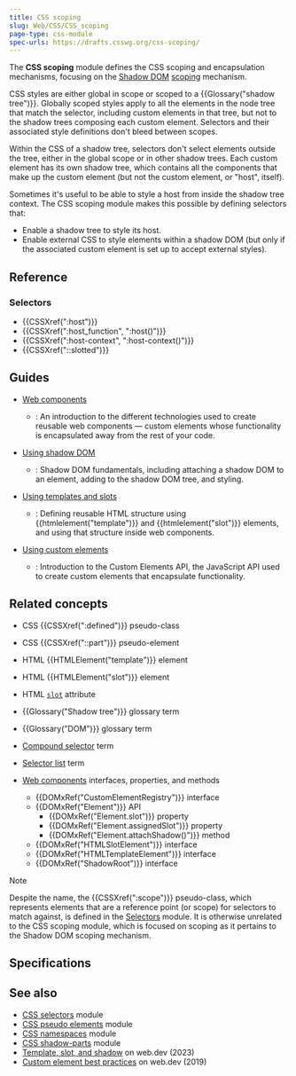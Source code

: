 ```yaml
---
title: CSS scoping
slug: Web/CSS/CSS_scoping
page-type: css-module
spec-urls: https://drafts.csswg.org/css-scoping/
---
```




The **CSS scoping** module defines the CSS scoping and encapsulation mechanisms, focusing on the [Shadow DOM](/Web/API/Web_components/Using_shadow_DOM) [scoping](https://css.oddbird.net/scope/) mechanism.

CSS styles are either global in scope or scoped to a {{Glossary("shadow tree")}}. Globally scoped styles apply to all the elements in the node tree that match the selector, including custom elements in that tree, but not to the shadow trees composing each custom element. Selectors and their associated style definitions don't bleed between scopes.

Within the CSS of a shadow tree, selectors don't select elements outside the tree, either in the global scope or in other shadow trees. Each custom element has its own shadow tree, which contains all the components that make up the custom element (but not the custom element, or "host", itself).

Sometimes it's useful to be able to style a host from inside the shadow tree context. The CSS scoping module makes this possible by defining selectors that:

- Enable a shadow tree to style its host.
- Enable external CSS to style elements within a shadow DOM (but only if the associated custom element is set up to accept external styles).

## Reference

### Selectors

- {{CSSXref(":host")}}
- {{CSSXref(":host_function", ":host()")}}
- {{CSSXref(":host-context", ":host-context()")}}
- {{CSSXref("::slotted")}}

## Guides

- [Web components](/Web/API/Web_components)

  - : An introduction to the different technologies used to create reusable web components — custom elements whose functionality is encapsulated away from the rest of your code.

- [Using shadow DOM](/Web/API/Web_components/Using_shadow_DOM)

  - : Shadow DOM fundamentals, including attaching a shadow DOM to an element, adding to the shadow DOM tree, and styling.

- [Using templates and slots](/Web/API/Web_components/Using_templates_and_slots)

  - : Defining reusable HTML structure using {{htmlelement("template")}} and {{htmlelement("slot")}} elements, and using that structure inside web components.

- [Using custom elements](/Web/API/Web_components/Using_custom_elements)

  - : Introduction to the Custom Elements API, the JavaScript API used to create custom elements that encapsulate functionality.

## Related concepts

- CSS {{CSSXref(":defined")}} pseudo-class
- CSS {{CSSXref("::part")}} pseudo-element

- HTML {{HTMLElement("template")}} element
- HTML {{HTMLElement("slot")}} element
- HTML [`slot`](/Web/HTML/Global_attributes/slot) attribute

- {{Glossary("Shadow tree")}} glossary term
- {{Glossary("DOM")}} glossary term
- [Compound selector](/Web/CSS/CSS_selectors/Selector_structure#compound_selector) term
- [Selector list](/Web/CSS/Selector_list) term

- [Web components](/Web/API/Web_components) interfaces, properties, and methods
  - {{DOMxRef("CustomElementRegistry")}} interface
  - {{DOMxRef("Element")}} API
    - {{DOMxRef("Element.slot")}} property
    - {{DOMxRef("Element.assignedSlot")}} property
    - {{DOMxRef("Element.attachShadow()")}} method
  - {{DOMxRef("HTMLSlotElement")}} interface
  - {{DOMxRef("HTMLTemplateElement")}} interface
  - {{DOMxRef("ShadowRoot")}} interface

> [!NOTE]
> Despite the name, the {{CSSXref(":scope")}} pseudo-class, which represents elements that are a reference point (or scope) for selectors to match against, is defined in the [Selectors](/Web/CSS/CSS_selectors) module. It is otherwise unrelated to the CSS scoping module, which is focused on scoping as it pertains to the Shadow DOM scoping mechanism.

## Specifications



## See also

- [CSS selectors](/Web/CSS/CSS_selectors) module
- [CSS pseudo elements](/Web/CSS/CSS_pseudo-elements) module
- [CSS namespaces](/Web/CSS/CSS_namespaces) module
- [CSS shadow-parts](/Web/CSS/CSS_shadow_parts) module
- [Template, slot, and shadow](https://web.dev/learn/html/template/) on web.dev (2023)
- [Custom element best practices](https://web.dev/articles/custom-elements-best-practices) on web.dev (2019)
